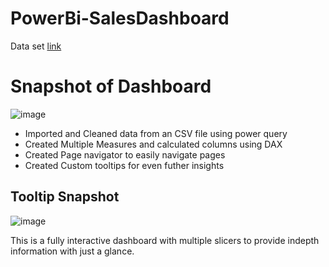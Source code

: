 # PowerBi-SalesDashboard
Data set [link](https://www.kaggle.com/datasets/bravehart101/sample-supermarket-dataset)
# Snapshot of Dashboard

![image](https://user-images.githubusercontent.com/76834393/196355347-897ea9e6-8144-403c-b4d5-dcde33420e9d.png)

- Imported and Cleaned data from an CSV file using power query
- Created Multiple Measures and calculated columns using DAX
- Created Page navigator to easily navigate pages 
- Created Custom tooltips for even futher insights
## Tooltip Snapshot 
![image](https://user-images.githubusercontent.com/76834393/196356053-8f1fdf62-4dcd-4709-900d-045a5239b741.png)

This is a fully interactive dashboard with multiple slicers to provide indepth information with just a glance.
